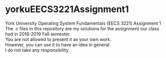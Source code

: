 # yorkuEECS3221Assignment1
York University Operating System Fundamentals (EECS 3221) Assignment 1
The .c files in this repository are my solutions for the assignment our class had in 2018-2019 Fall semester. <br>
You are not allowed to present it as your own work. <br>
However, you can use it to have an idea in general. <br>
I do not take any responsibility. <br>

